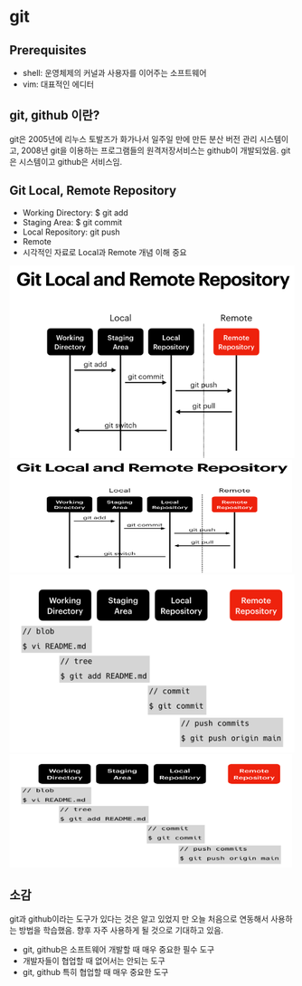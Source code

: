 # git

## Prerequisites
- shell: 운영체제의 커널과 사용자를 이어주는 소프트웨어
- vim: 대표적인 에디터

## git, github 이란?
git은 2005년에 리누스 토발즈가 화가나서 일주일 만에 만든 분산 버전 관리 시스템이고, 2008년 git을 이용하는 프로그램들의 원격저장서비스는 github이 개발되었음. git은 시스템이고 github은 서비스임.

## Git Local, Remote Repository
- Working Directory: $ git add
- Staging Area: $ git commit
- Local Repository: git push
- Remote
- 시각적인 자료로 Local과 Remote 개념 이해 중요

![Git-schematic-1](./git-01.png) 
<img src="./git-01.png" width="500px" height="200px" title="Git-schematic-1"></img>
![Git-schematic-2](./git-02.png) 
<img src="./git-02.png" width="500px" height="200px" title="Git-schematic-2"></img>

## 소감
git과 github이라는 도구가 있다는 것은 알고 있었지 만 오늘 처음으로 연동해서 사용하는 방법을 학습했음. 향후 자주 사용하게 될 것으로 기대하고 있음. 

- git, github은 소프트웨어 개발할 때 매우 중요한 필수 도구
- 개발자들이 협업할 때 없어서는 안되는 도구
- git, github 특히 협업할 때 매우 중요한 도구
